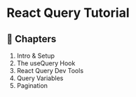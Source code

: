 # React Query Tutorial

## 📖 Chapters

1. Intro & Setup
1. The useQuery Hook
1. React Query Dev Tools
1. Query Variables
1. Pagination
